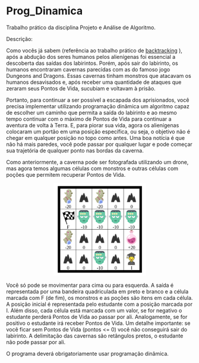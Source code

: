 # Prog_Dinamica


Trabalho prático da disciplina Projeto e Análise de Algoritmo.

Descrição:

Como vocês já sabem (referência ao trabalho prático de [backtracking](https://github.com/mariatheresahqs/MazeRunner) ), após a abdução dos seres humanos pelos alienígenas foi essencial a descoberta das saídas dos labirintos. Porém, após sair do labirinto, os humanos encontraram cavernas parecidas com as do famoso jogo Dungeons and Dragons. Essas cavernas tinham monstros que atacavam os humanos desavisados e, após receber uma quantidade de ataques que zeraram seus Pontos de Vida,  sucubiam e voltavam à prisão. 

Portanto, para continuar a ser possível a escapada dos aprisionados, você precisa implementar utilizando programação dinâmica um algoritmo capaz de escolher um caminho que permita a saída do labirinto e  ao mesmo tempo continuar com o máximo de Pontos de Vida para continuar a aventura de volta à Terra. E, para piorar sua vida, agora os alienígenas colocaram um portão em uma posição específica, ou seja, o objetivo não é chegar em qualquer posição no topo como antes. Uma boa notícia é que não há mais paredes, você pode passar por qualquer lugar e pode começar sua trajetória de qualquer ponto nas bordas da caverna. 

Como anteriormente, a caverna pode ser fotografada utilizando um drone, mas agora temos algumas células com monstros e outras células com poções que permitem recuperar Pontos de Vida.

<p align="center">
  <img src="https://github.com/mariatheresahqs/Prog_Dinamica/blob/master/labirinto_2.png" width="250">
</p>

Você só pode se movimentar para cima ou para esquerda. A saída é representada por uma bandeira quadriculada em preto e branco e a célula marcada com F (de fim), os monstros e as poções são itens em cada célula. A posição inicial é representada pelo estudante com a posição marcada por I. Além disso, cada célula está marcada com um valor, se for negativo o estudante perderá Pontos de Vida ao passar por ali. Analogamente, se for positivo o estudante irá receber Pontos de Vida. Um detalhe importante: se você ficar sem Pontos de Vida (pontos <= 0) você não conseguirá sair do labirinto.  A delimitação das cavernas são retângulos pretos, o estudante não pode passar por ali.

O programa deverá obrigatoriamente usar programação dinâmica. 
